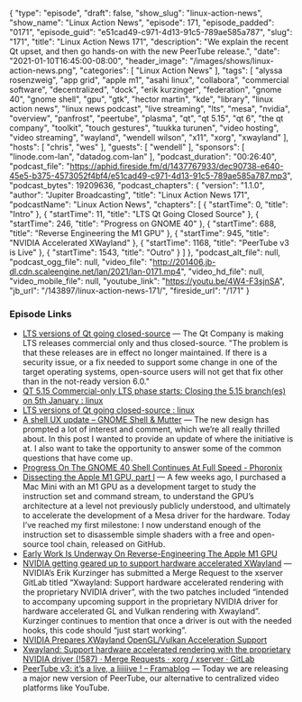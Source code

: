{
  "type": "episode",
  "draft": false,
  "show_slug": "linux-action-news",
  "show_name": "Linux Action News",
  "episode": 171,
  "episode_padded": "0171",
  "episode_guid": "e51cad49-c971-4d13-91c5-789ae585a787",
  "slug": "171",
  "title": "Linux Action News 171",
  "description": "We explain the recent Qt upset, and then go hands-on with the new PeerTube release.",
  "date": "2021-01-10T16:45:00-08:00",
  "header_image": "/images/shows/linux-action-news.png",
  "categories": [
    "Linux Action News"
  ],
  "tags": [
    "alyssa rosenzweig",
    "app grid",
    "apple m1",
    "asahi linux",
    "collabora",
    "commercial software",
    "decentralized",
    "dock",
    "erik kurzinger",
    "federation",
    "gnome 40",
    "gnome shell",
    "gpu",
    "gtk",
    "hector martin",
    "kde",
    "library",
    "linux action news",
    "linux news podcast",
    "live streaming",
    "lts",
    "mesa",
    "nvidia",
    "overview",
    "panfrost",
    "peertube",
    "plasma",
    "qt",
    "qt 5.15",
    "qt 6",
    "the qt company",
    "toolkit",
    "touch gestures",
    "tuukka turunen",
    "video hosting",
    "video streaming",
    "wayland",
    "wendell wilson",
    "x11",
    "xorg",
    "xwayland"
  ],
  "hosts": [
    "chris",
    "wes"
  ],
  "guests": [
    "wendell"
  ],
  "sponsors": [
    "linode.com-lan",
    "datadog.com-lan"
  ],
  "podcast_duration": "00:26:40",
  "podcast_file": "https://aphid.fireside.fm/d/1437767933/dec90738-e640-45e5-b375-4573052f4bf4/e51cad49-c971-4d13-91c5-789ae585a787.mp3",
  "podcast_bytes": 19209636,
  "podcast_chapters": {
    "version": "1.1.0",
    "author": "Jupiter Broadcasting",
    "title": "Linux Action News 171",
    "podcastName": "Linux Action News",
    "chapters": [
      {
        "startTime": 0,
        "title": "Intro"
      },
      {
        "startTime": 11,
        "title": "LTS Qt Going Closed Source"
      },
      {
        "startTime": 246,
        "title": "Progress on GNOME 40"
      },
      {
        "startTime": 688,
        "title": "Reverse Engineering the M1 GPU"
      },
      {
        "startTime": 945,
        "title": "NVIDIA Accelerated XWayland"
      },
      {
        "startTime": 1168,
        "title": "PeerTube v3 is Live"
      },
      {
        "startTime": 1543,
        "title": "Outro"
      }
    ]
  },
  "podcast_alt_file": null,
  "podcast_ogg_file": null,
  "video_file": "http://201406.jb-dl.cdn.scaleengine.net/lan/2021/lan-0171.mp4",
  "video_hd_file": null,
  "video_mobile_file": null,
  "youtube_link": "https://youtu.be/4W4-F3sjnSA",
  "jb_url": "/143897/linux-action-news-171/",
  "fireside_url": "/171"
}


### Episode Links

  * [LTS versions of Qt going closed-source](https://www.theregister.com/2021/01/05/qt_lts_goes_commercial_only/ "LTS versions of Qt going closed-source") — The Qt Company is making LTS releases commercial only and thus closed-source. "The problem is that these releases are in effect no longer maintained. If there is a security issue, or a fix needed to support some change in one of the target operating systems, open-source users will not get that fix other than in the not-ready version 6.0."
  * [QT 5.15 Commercial-only LTS phase starts: Closing the 5.15 branch(es) on 5th January : linux](https://www.reddit.com/r/linux/comments/kqi1v8/qt_515_commercialonly_lts_phase_starts_closing/?utm_name=iossmf "QT 5.15 Commercial-only LTS phase starts: Closing the 5.15 branch\(es\) on 5th January : linux")
  * [LTS versions of Qt going closed-source : linux](https://www.reddit.com/r/linux/comments/kr0j1h/lts_versions_of_qt_going_closedsource/ "LTS versions of Qt going closed-source : linux")
  * [A shell UX update – GNOME Shell & Mutter](https://blogs.gnome.org/shell-dev/2021/01/07/a-shell-ux-update "A shell UX update – GNOME Shell & Mutter") — The new design has prompted a lot of interest and comment, which we’re all really thrilled about. In this post I wanted to provide an update of where the initiative is at. I also want to take the opportunity to answer some of the common questions that have come up. 
  * [Progress On The GNOME 40 Shell Continues At Full Speed - Phoronix](https://www.phoronix.com/scan.php?page=news_item&px=GNOME-Shell-40-January-Progress "Progress On The GNOME 40 Shell Continues At Full Speed - Phoronix")
  * [Dissecting the Apple M1 GPU, part I](https://rosenzweig.io/blog/asahi-gpu-part-1.html "Dissecting the Apple M1 GPU, part I") — A few weeks ago, I purchased a Mac Mini with an M1 GPU as a development target to study the instruction set and command stream, to understand the GPU’s architecture at a level not previously publicly understood, and ultimately to accelerate the development of a Mesa driver for the hardware. Today I’ve reached my first milestone: I now understand enough of the instruction set to disassemble simple shaders with a free and open-source tool chain, released on GitHub.
  * [Early Work Is Underway On Reverse-Engineering The Apple M1 GPU](https://www.phoronix.com/scan.php?page=news_item&px=Apple-M1-GPU-RE "Early Work Is Underway On Reverse-Engineering The Apple M1 GPU")
  * [NVIDIA getting geared up to support hardware accelerated XWayland](https://www.gamingonlinux.com/2021/01/nvidia-getting-geared-up-to-support-hardware-accelerated-xwayland "NVIDIA getting geared up to support hardware accelerated XWayland") — NVIDIA’s Erik Kurzinger has submitted a Merge Request to the xserver GitLab titled “Xwayland: Support hardware accelerated rendering with the proprietary NVIDIA driver”, with the two patches included “intended to accompany upcoming support in the proprietary NVIDIA driver for hardware accelerated GL and Vulkan rendering with Xwayland”. Kurzinger continues to mention that once a driver is out with the needed hooks, this code should “just start working”.
  * [NVIDIA Prepares XWayland OpenGL/Vulkan Acceleration Support](https://www.phoronix.com/scan.php?page=news_item&px=NVIDIA-GL-VLK-XWayland "NVIDIA Prepares XWayland OpenGL/Vulkan Acceleration Support")
  * [Xwayland: Support hardware accelerated rendering with the proprietary NVIDIA driver (!587) · Merge Requests · xorg / xserver · GitLab](https://gitlab.freedesktop.org/xorg/xserver/-/merge_requests/587 "Xwayland: Support hardware accelerated rendering with the proprietary NVIDIA driver \(!587\) · Merge Requests · xorg / xserver · GitLab")
  * [PeerTube v3: it’s a live, a liiiiive ! – Framablog](https://framablog.org/2021/01/07/peertube-v3-its-a-live-a-liiiiive/ "PeerTube v3: it’s a live, a liiiiive ! – Framablog") — Today we are releasing a major new version of PeerTube, our alternative to centralized video platforms like YouTube.


